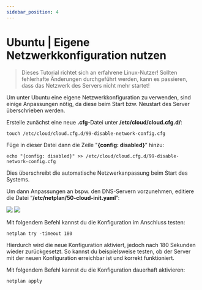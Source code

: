 ```yaml
---
sidebar_position: 4
---
```


Ubuntu | Eigene Netzwerkkonfiguration nutzen
================================================

> Dieses Tutorial richtet sich an erfahrene Linux-Nutzer! Sollten fehlerhafte Änderungen durchgeführt werden, kann es passieren, dass das Netzwerk des Servers nicht mehr startet!

Um unter Ubuntu eine eigene Netzwerkkonfiguration zu verwenden, sind einige Anpassungen nötig, da diese beim Start bzw. Neustart des Server überschrieben werden.

Erstelle zunächst eine neue **.cfg**\-Datei unter **/etc/cloud/cloud.cfg.d/**:

    touch /etc/cloud/cloud.cfg.d/99-disable-network-config.cfg

Füge in dieser Datei dann die Zeile "**{config: disabled}**” hinzu:

    echo "{config: disabled}" >> /etc/cloud/cloud.cfg.d/99-disable-network-config.cfg

Dies überschreibt die automatische Netzwerkanpassung beim Start des Systems.

Um dann Anpassungen an bspw. den DNS-Servern vorzunehmen, editiere die Datei “**/etc/netplan/50-cloud-init.yaml**”:

![](/ubuntu-network/network_cloudinit.png)  ![](/ubuntu-network/network_cloudinit2.png)


Mit folgendem Befehl kannst du die Konfiguration im Anschluss testen:

    netplan try -timeout 180 

Hierdurch wird die neue Konfiguration aktiviert, jedoch nach 180 Sekunden wieder zurückgesetzt. So kannst du beispielsweise testen, ob der Server mit der neuen Konfiguration erreichbar ist und korrekt funktioniert.

Mit folgendem Befehl kannst du die Konfiguration dauerhaft aktivieren:

    netplan apply